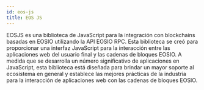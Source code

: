 ```yaml
---
id: eos-js
title: EOS JS
---
```


EOSJS es una biblioteca de JavaScript para la integración con blockchains basadas en EOSIO utilizando la API EOSIO RPC. Esta biblioteca se creó para proporcionar una interfaz JavaScript para la interacción entre las aplicaciones web del usuario final y las cadenas de bloques EOSIO. A medida que se desarrolla un número significativo de aplicaciones en JavaScript, esta biblioteca está diseñada para brindar un mayor soporte al ecosistema en general y establece las mejores prácticas de la industria para la interacción de aplicaciones web con las cadenas de bloques EOSIO.